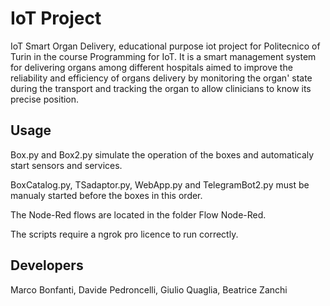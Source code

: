 # IoT Project
IoT Smart Organ Delivery, educational purpose iot project for Politecnico of Turin in the course Programming for IoT.
It is a smart management system for delivering organs among different hospitals aimed to improve the reliability and efficiency of organs delivery by monitoring the organ' state during the transport and tracking the organ to allow clinicians to know its precise position.

## Usage

Box.py and Box2.py simulate the operation of the boxes and automaticaly start sensors and services. 

BoxCatalog.py, TSadaptor.py, WebApp.py and TelegramBot2.py must be manualy started before the boxes in this order.

The Node-Red flows are located in the folder Flow Node-Red.

The scripts require a ngrok pro licence to run correctly.

## Developers

Marco Bonfanti, Davide Pedroncelli, Giulio Quaglia, Beatrice Zanchi

